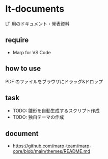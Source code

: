 # lt-documents

LT 用のドキュメント・発表資料

## require

- Marp for VS Code

## how to use

PDF のファイルをブラウザにドラッグ&ドロップ

## task

- TODO: 雛形を自動生成するスクリプト作成
- TODO: 独自テーマの作成

## document

- https://github.com/marp-team/marp-core/blob/main/themes/README.md
